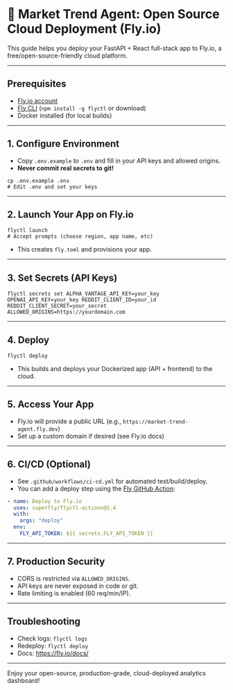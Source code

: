 # 🚀 Market Trend Agent: Open Source Cloud Deployment (Fly.io)

This guide helps you deploy your FastAPI + React full-stack app to Fly.io, a free/open-source-friendly cloud platform.

---

## Prerequisites
- [Fly.io account](https://fly.io/signup)
- [Fly CLI](https://fly.io/docs/hands-on/install/) (`npm install -g flyctl` or download)
- Docker installed (for local builds)

---

## 1. Configure Environment
- Copy `.env.example` to `.env` and fill in your API keys and allowed origins.
- **Never commit real secrets to git!**

```
cp .env.example .env
# Edit .env and set your keys
```

---

## 2. Launch Your App on Fly.io

```
flyctl launch
# Accept prompts (choose region, app name, etc)
```
- This creates `fly.toml` and provisions your app.

---

## 3. Set Secrets (API Keys)

```
flyctl secrets set ALPHA_VANTAGE_API_KEY=your_key OPENAI_API_KEY=your_key REDDIT_CLIENT_ID=your_id REDDIT_CLIENT_SECRET=your_secret ALLOWED_ORIGINS=https://yourdomain.com
```

---

## 4. Deploy

```
flyctl deploy
```
- This builds and deploys your Dockerized app (API + frontend) to the cloud.

---

## 5. Access Your App
- Fly.io will provide a public URL (e.g., `https://market-trend-agent.fly.dev`)
- Set up a custom domain if desired (see Fly.io docs)

---

## 6. CI/CD (Optional)
- See `.github/workflows/ci-cd.yml` for automated test/build/deploy.
- You can add a deploy step using the [Fly GitHub Action](https://github.com/superfly/flyctl-actions):

```yaml
- name: Deploy to Fly.io
  uses: superfly/flyctl-actions@1.4
  with:
    args: "deploy"
  env:
    FLY_API_TOKEN: ${{ secrets.FLY_API_TOKEN }}
```

---

## 7. Production Security
- CORS is restricted via `ALLOWED_ORIGINS`.
- API keys are never exposed in code or git.
- Rate limiting is enabled (60 req/min/IP).

---

## Troubleshooting
- Check logs: `flyctl logs`
- Redeploy: `flyctl deploy`
- Docs: https://fly.io/docs/

---

Enjoy your open-source, production-grade, cloud-deployed analytics dashboard!
